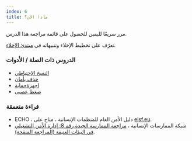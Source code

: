 ```yaml
---
index: 6
title: ماذا الان؟
---
```

مرر سريعًا لليمين للحصول على قائمة مراجعة هذا الدرس.

تعرّف على تخطيط الإخلاء وتنبيهاته في [مبتدئ الإخلاء](umbrella://incident-response/evacuation/beginner). 

### الدروس ذات الصلة / الأدوات

*   [النسخ الإحتياطي](umbrella://information/backing-up)
*   [حذف بأمان](umbrella://information/safely-deleting)
*   [اجهزةحماية](umbrella://travel/protective-equipment)
*   [ضغط عصبى](umbrella://stress/stress)

### قراءة متعمقة

*   ECHO ، دليل الأمن العام للمنظمات الإنسانية ، متاح على [eisf.eu](https://www.eisf.eu/library/generic-security-guide-for-humanitarian-organisations/).
*   شبكة الممارسات الإنسانية ، [مراجعة الممارسة الجيدة رقم 8: إدارة الأمن التشغيلي في البيئات العنيفة (المراجعة المنقحة)](http://odihpn.org/wp-content/uploads/2010/11/GPR_8_revised2.pdf).